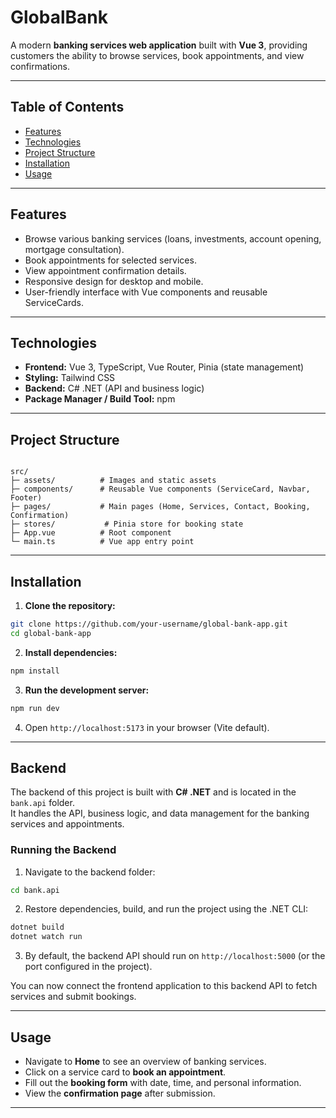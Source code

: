
# GlobalBank

A modern **banking services web application** built with **Vue 3**, providing customers the ability to browse services, book appointments, and view confirmations.

---

## Table of Contents

- [Features](#features)  
- [Technologies](#technologies)  
- [Project Structure](#project-structure)  
- [Installation](#installation)  
- [Usage](#usage)  


---

## Features

- Browse various banking services (loans, investments, account opening, mortgage consultation).  
- Book appointments for selected services.  
- View appointment confirmation details.  
- Responsive design for desktop and mobile.  
- User-friendly interface with Vue components and reusable ServiceCards.  

---

## Technologies

- **Frontend:** Vue 3, TypeScript, Vue Router, Pinia (state management)  
- **Styling:** Tailwind CSS  
- **Backend:** C# .NET (API and business logic)  
- **Package Manager / Build Tool:** npm

---

## Project Structure

```

src/
├─ assets/          # Images and static assets
├─ components/      # Reusable Vue components (ServiceCard, Navbar, Footer)
├─ pages/           # Main pages (Home, Services, Contact, Booking, Confirmation)
├─ stores/           # Pinia store for booking state
├─ App.vue          # Root component
└─ main.ts          # Vue app entry point

````

---

## Installation

1. **Clone the repository:**

```bash
git clone https://github.com/your-username/global-bank-app.git
cd global-bank-app
````

2. **Install dependencies:**

```bash
npm install
```

3. **Run the development server:**

```bash
npm run dev
```

4. Open `http://localhost:5173` in your browser (Vite default).

---

## Backend

The backend of this project is built with **C# .NET** and is located in the `bank.api` folder.  
It handles the API, business logic, and data management for the banking services and appointments.

### Running the Backend

1. Navigate to the backend folder:

```bash
cd bank.api
````

2. Restore dependencies, build, and run the project using the .NET CLI:

```bash
dotnet build
dotnet watch run
```

3. By default, the backend API should run on `http://localhost:5000` (or the port configured in the project).

You can now connect the frontend application to this backend API to fetch services and submit bookings.

---

## Usage

* Navigate to **Home** to see an overview of banking services.
* Click on a service card to **book an appointment**.
* Fill out the **booking form** with date, time, and personal information.
* View the **confirmation page** after submission.

---
